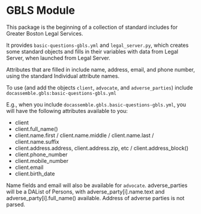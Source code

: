 # GBLS Module

This package is the beginning of a collection of standard includes for Greater
Boston Legal Services.

It provides `basic-questions-gbls.yml` and `legal_server.py`, which
creates some standard objects and fills in their variables with data from
Legal Server, when launched from Legal Server.

Attributes that are filled in include name, address, email, and phone number, using the
standard Individual attribute names.

To use (and add the objects `client`, `advocate`, and `adverse_parties`) 
include `docassemble.gbls:basic-questions-gbls.yml`

E.g., when you include `docassemble.gbls.basic-questions-gbls.yml`, you will have
the following attributes available to you:

* client
* client.full_name()
* client.name.first / client.name.middle / client.name.last / client.name.suffix
* client.address.address, client.address.zip, etc / client.address_block()
* client.phone_number
* client.mobile_number
* client.email
* client.birth_date

Name fields and email will also be available for `advocate`. adverse_parties will
be a DAList of Persons, with adverse_party[i].name.text and adverse_party[i].full_name()
available. Address of adverse parties is not parsed.